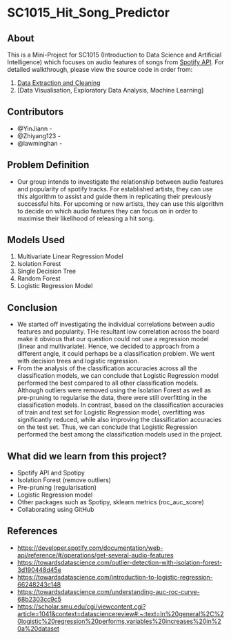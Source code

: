 # SC1015_Hit_Song_Predictor
## About 
This is a Mini-Project for SC1015 (Introduction to Data Science and Artificial Intelligence) which focuses on audio features of songs from [Spotify API](https://developer.spotify.com/documentation/web-api/reference/#/operations/get-several-audio-features). For detailed walkthrough, please view the source code in order from:

1. [Data Extraction and Cleaning](https://github.com/Zhiyang123/SC1015_Hit_Song_Predictor/blob/main/Audio_Features.ipynb)
2. [Data Visualisation, Exploratory Data Analysis, Machine Learning]

## Contributors

- @YinJiann - 
- @Zhiyang123 - 
- @lawminghan - 

## Problem Definition 

- Our group intends to investigate the relationship between audio features and popularity of spotify tracks. For established artists, they can use this algorithm to assist and guide them in replicating their previously successful hits. For upcoming or new artists, they can use this algorithm to decide on which audio features they can focus on in order to maximise their likelihood of releasing a hit song. 

## Models Used
1. Multivariate Linear Regression Model 
2. Isolation Forest
3. Single Decision Tree
4. Random Forest 
5. Logistic Regression Model

## Conclusion 

- We started off investigating the individual correlations between audio features and popularity. THe resultant low correlation across the board make it obvious that our question could not use a regression model (linear and multivariate). Hence, we decided to approach from a different angle, it could perhaps be a classification problem. We went with decision trees and logistic regression. 
- From the analysis of the classification accuracies across all the classification models, we can conclude that Logistic Regression model performed the best compared to all other classification models. Although outliers were removed using the Isolation Forest as well as pre-pruning to regularise the data, there were still overfitting in the classification models. In contrast, based on the classification accuracies of train and test set for Logistic Regression model, overfitting was significantly reduced, while also improving the classification accuracies on the test set. Thus, we can conclude that Logistic Regression performed the best among the classification models used in the project. 

## What did we learn from this project?

- Spotify API and Spotipy 
- Isolation Forest (remove outliers)
- Pre-pruning (regularisation)
- Logistic Regression model 
- Other packages such as Spotipy, sklearn.metrics (roc_auc_score)
- Collaborating using GitHub

## References

- <https://developer.spotify.com/documentation/web-api/reference/#/operations/get-several-audio-features>
- <https://towardsdatascience.com/outlier-detection-with-isolation-forest-3d190448d45e>
- <https://towardsdatascience.com/introduction-to-logistic-regression-66248243c148>
- <https://towardsdatascience.com/understanding-auc-roc-curve-68b2303cc9c5>
- <https://scholar.smu.edu/cgi/viewcontent.cgi?article=1041&context=datasciencereview#:~:text=In%20general%2C%20logistic%20regression%20performs,variables%20increases%20in%20a%20dataset>
